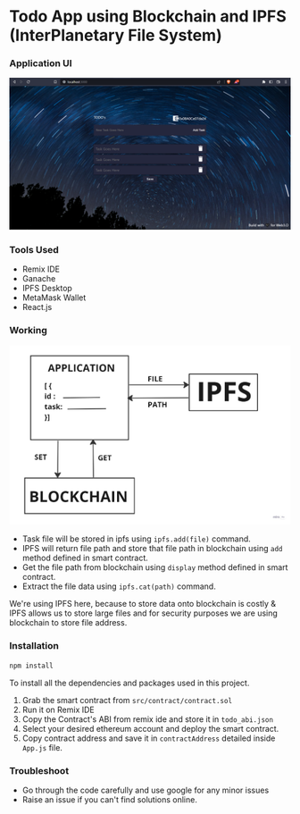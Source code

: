 # Todo App using Blockchain and IPFS (InterPlanetary File System) 

### Application UI
![App Face](./src/assets/site1.PNG "App Face")

### Tools Used 
* Remix IDE
* Ganache 
* IPFS Desktop
* MetaMask Wallet
* React.js


### Working 

![Model](./src/assets/model.jpg "Model")

* Task file will be stored in ipfs using ``` ipfs.add(file) ``` command.
* IPFS will return file path and store that file path in blockchain using ```add``` method defined in smart contract.
* Get the file path from blockchain using ```display``` method defined in smart contract.
* Extract the file data using  ```ipfs.cat(path)``` command.

We're using IPFS here, because to store data onto blockchain is costly & IPFS allows us to store large files and for security purposes we are using blockchain to store file address.


### Installation

```bash
npm install
```
To install all the dependencies and packages used in this project.

1. Grab the smart contract from ```src/contract/contract.sol```
2. Run it on Remix IDE
3. Copy the Contract's ABI from remix ide and store it in ```todo_abi.json```
4. Select your desired ethereum account and deploy the smart contract.
5. Copy contract address and save it in ```contractAddress``` detailed inside ```App.js``` file.


### Troubleshoot
* Go through the code carefully and use google for any minor issues
* Raise an issue if you can't find solutions online.
